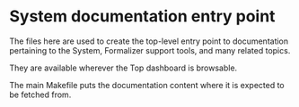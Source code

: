 # System documentation entry point

The files here are used to create the top-level entry point to documentation
pertaining to the System, Formalizer support tools, and many related topics.

They are available wherever the Top dashboard is browsable.

The main Makefile puts the documentation content where it is expected to be
fetched from.
